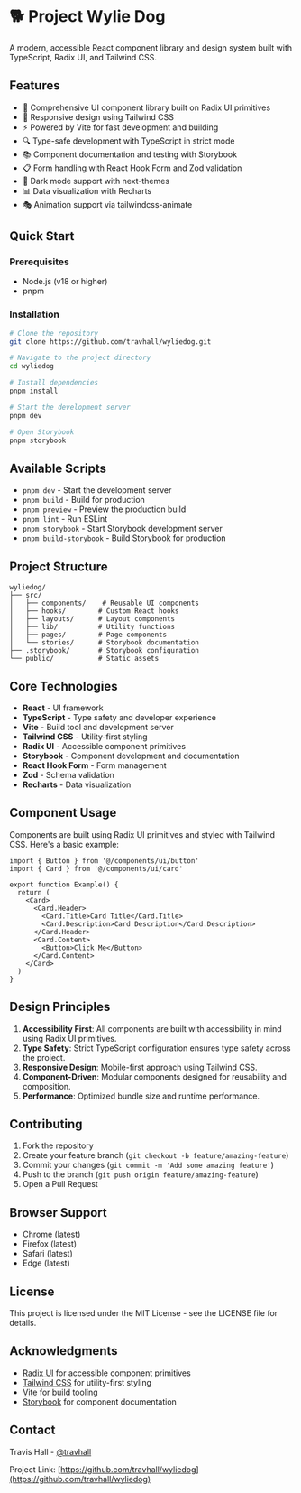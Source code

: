# 🐕 Project Wylie Dog

A modern, accessible React component library and design system built with TypeScript, Radix UI, and Tailwind CSS.

## Features

- 🎨 Comprehensive UI component library built on Radix UI primitives
- 📱 Responsive design using Tailwind CSS
- ⚡️ Powered by Vite for fast development and building
- 🔍 Type-safe development with TypeScript in strict mode
- 📚 Component documentation and testing with Storybook
- 📋 Form handling with React Hook Form and Zod validation
- 🌙 Dark mode support with next-themes
- 📊 Data visualization with Recharts
- 🎭 Animation support via tailwindcss-animate

## Quick Start

### Prerequisites

- Node.js (v18 or higher)
- pnpm

### Installation

```bash
# Clone the repository
git clone https://github.com/travhall/wyliedog.git

# Navigate to the project directory
cd wyliedog

# Install dependencies
pnpm install

# Start the development server
pnpm dev

# Open Storybook
pnpm storybook
```

## Available Scripts

- `pnpm dev` - Start the development server
- `pnpm build` - Build for production
- `pnpm preview` - Preview the production build
- `pnpm lint` - Run ESLint
- `pnpm storybook` - Start Storybook development server
- `pnpm build-storybook` - Build Storybook for production

## Project Structure

```
wyliedog/
├── src/
│   ├── components/    # Reusable UI components
│   ├── hooks/        # Custom React hooks
│   ├── layouts/      # Layout components
│   ├── lib/          # Utility functions
│   ├── pages/        # Page components
│   └── stories/      # Storybook documentation
├── .storybook/       # Storybook configuration
└── public/           # Static assets
```

## Core Technologies

- **React** - UI framework
- **TypeScript** - Type safety and developer experience
- **Vite** - Build tool and development server
- **Tailwind CSS** - Utility-first styling
- **Radix UI** - Accessible component primitives
- **Storybook** - Component development and documentation
- **React Hook Form** - Form management
- **Zod** - Schema validation
- **Recharts** - Data visualization

## Component Usage

Components are built using Radix UI primitives and styled with Tailwind CSS. Here's a basic example:

```tsx
import { Button } from '@/components/ui/button'
import { Card } from '@/components/ui/card'

export function Example() {
  return (
    <Card>
      <Card.Header>
        <Card.Title>Card Title</Card.Title>
        <Card.Description>Card Description</Card.Description>
      </Card.Header>
      <Card.Content>
        <Button>Click Me</Button>
      </Card.Content>
    </Card>
  )
}
```

## Design Principles

1. **Accessibility First**: All components are built with accessibility in mind using Radix UI primitives.
2. **Type Safety**: Strict TypeScript configuration ensures type safety across the project.
3. **Responsive Design**: Mobile-first approach using Tailwind CSS.
4. **Component-Driven**: Modular components designed for reusability and composition.
5. **Performance**: Optimized bundle size and runtime performance.

## Contributing

1. Fork the repository
2. Create your feature branch (`git checkout -b feature/amazing-feature`)
3. Commit your changes (`git commit -m 'Add some amazing feature'`)
4. Push to the branch (`git push origin feature/amazing-feature`)
5. Open a Pull Request

## Browser Support

- Chrome (latest)
- Firefox (latest)
- Safari (latest)
- Edge (latest)

## License

This project is licensed under the MIT License - see the LICENSE file for details.

## Acknowledgments

- [Radix UI](https://www.radix-ui.com/) for accessible component primitives
- [Tailwind CSS](https://tailwindcss.com/) for utility-first styling
- [Vite](https://vitejs.dev/) for build tooling
- [Storybook](https://storybook.js.org/) for component documentation

## Contact

Travis Hall - [@travhall](https://github.com/travhall)

Project Link: [https://github.com/travhall/wyliedog](https://github.com/travhall/wyliedog)
